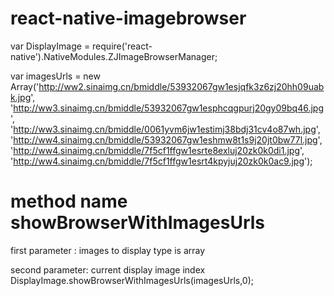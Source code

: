 # react-native-imagebrowser

var DisplayImage = require('react-native').NativeModules.ZJImageBrowserManager;

var imagesUrls = new Array('http://ww2.sinaimg.cn/bmiddle/53932067gw1esjqfk3z6zj20hh09uabk.jpg',
                    'http://ww3.sinaimg.cn/bmiddle/53932067gw1esphcqgpurj20gy09bq46.jpg',
                    'http://ww3.sinaimg.cn/bmiddle/0061yvm6jw1estimj38bdj31cv4o87wh.jpg',
                    'http://ww4.sinaimg.cn/bmiddle/53932067gw1eshmw8t1s9j20jt0bw77l.jpg',
                    'http://ww4.sinaimg.cn/bmiddle/7f5cf1ffgw1esrte8exluj20zk0k0di1.jpg',
                    'http://ww4.sinaimg.cn/bmiddle/7f5cf1ffgw1esrt4kpyjuj20zk0k0ac9.jpg');
# method name showBrowserWithImagesUrls
first parameter : images to display type is array

second parameter: current display image index
DisplayImage.showBrowserWithImagesUrls(imagesUrls,0);       

